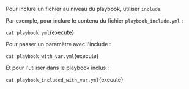 Pour inclure un fichier au niveau du playbook, utiliser `include`.

Par exemple, pour inclure le contenu du fichier `playbook_include.yml` :

`cat playbook.yml`{execute}

Pour passer un paramètre avec l'include :

`cat playbook_with_var.yml`{execute}

Et pour l'utiliser dans le playbook inclus :

`cat playbook_included_with_var.yml`{execute}
